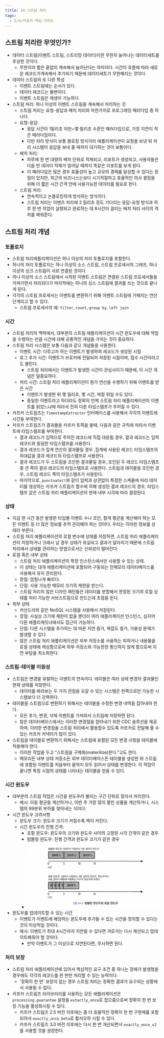 ```yaml
---
title: 14-스트림 처리
tags:
  - 도서/카프카-핵심-가이드
---
```

## 스트림 처리란 무엇인가?

- 데이터 스트림(이벤트 스트림, 스트리밍 데이터)이란 무한히 늘어나는 데이터세트를 추상한 것이다.
	- 무한이라 함은 끝없이 계속해서 늘어난다는 의미이다. 시간이 흐름에 따라 새로운 레코드가계속해서 추가되기 때문에 데이터세트가 무한해지는 것이다.
- 데이터 스트림의 또 다른 특성
	- 이벤트 스트림에는 순서가 있다.
	- 데이터 레코드는 불변이다.
	- 이벤트 스트림은 재생이 가능하다.
- 스트림 처리: 하나 이상의 이벤트 스트림을 계속해서 처리하는 것
	- 스트림 처리는 요청-응답과 배치 처리와 마찬가지로 프로그래밍 패러다임 중 하나다.
	- 요청-응답:
		- 응답 시간이 1밀리초 미만~몇 밀리초 수준인 패러다임으로, 가장 지연이 적은 패러다임이다.
		- 다만 처리 방식이 보통 블로킹 방식이라 애플리케이션이 요청을 보낸 뒤 처리 시스템이 응답을 보내 줄 때까지 대기하는 것이 보통이다.
	- 배치 처리:
		- 하루에 한 번 대량의 배치 단위로 적재되고, 리포트가 생성되고, 사용자들은 다음 번 데이터 적재가 일어날 때까지 똑같은 리포트를 보게 된다.
		- 이 패러다임은 많은 경우 효율성이 높고 규모의 경제를 달성할 수 있다는 장점이 있지만, 최근의 비즈니스는보다 시기적절하고 효율적인 의사 결정을 위해 더 짧은 시간 간격 안에 사용가능한 데이터를 필요로 한다.
	- 스트림 처리:
		- 연속적이고 논블로킹하게 방식하는 방식이다.
		- 스트림 처리는 이벤츠 처리에 2 밀리초 정도 기다리는 응답-요청 방식과 하루 한 번 작업이 실행되고 완료하는 데 8시간이 걸리는 배치 처리 사이의 격차를 메워준다.

## 스트림 처리 개념

### 토폴로지

- 스트림 처리애플리케이션은 하나 이상의 처리 토폴로지를 포함한다.
- 하나의 처리 토폴로지는 하나 이상의 소스 스트림, 스트림 프로세서의 그래프, 하나 이상의 싱크 스트림이 서로 연결된 것이다.
- 하나 이상의 소스 스트림에서 시작된 이벤트 스트림은 연결된 스트림 프로세서들을 거쳐가면서 처리되다가 마지막에는 하나의 싱스 스트림에 결과를 쓰는 것으로 끝나게 된다.
- 각각의 스트림 프로세서는 이벤트를 변환하기 위해 이벤트 스트림에 가해지는 연산단계라고 할 수 있다.
	- 스트림 프로세서의 예: `filter`, `count`, `group by`, `left join`

### 시간

- 스트림 처리의 맥락에서, 대부분의 스트림 애플리케이션이 시간 윈도우에 대해 작업을 수행하는 만큼 시간에 대해 공통적인 개념을 가지는 것이 중요하다.
- 스트림 처리 시스템은 보통 다음과 같으 개념들을 사용한다.
	- 이벤트 시간: 다루고자 하는 이벤트가 발생하여 레코드가 생성된 시점
	- 로그 추가 시간: 이벤트가 브로커에 전달되어 저장된 시점이며, 접수 시간이라고도 불린다.
		- 스트림 처리에서는 이벤트가 발생한 시간이 관심사이기 때문에, 이 시간 개념은 덜중요하다.
	- 처리 시간: 스트림 처리 애플리케이션이 뭔가 연산을 수행하기 위해 이벤트를 받은 시간
		- 이벤트가 발생한 뒤 몇 밀리초, 몇 시간, 며칠 뒤일 수도 있다.
		- 동일한 이벤트라고 하더라도 정확히 언제 스트림 처리 애플리케이션이 이벤트를 읽었느냐에 따라서 전혀 다른 타임스탬프가 주어질 수 있다.
- 카프카 스트림즈는 `TimestampExtractor` 인터페이스를 사용해서 각각의 이벤트에 시간을 부여한다.
- 카프카 스트림즈가 결과물을 카프카 토픽을 쓸때, 다음과 같은 규칙에 따라서 이벤트에 타임스탬프를 부여한다.
	- 결과 레코드가 입력으로 주어진 레코드에 직접 대응될 경우, 결과 레코드는 입력 레코드와 동일한 타임스탬프를 사용한다.
	- 결과 레코드가 집계 연산의 결과물일 경우 ,집계에 사용된 레코드 타임스탬프의 최대값을 결과 레코드의 타임스탬프로 사용한다.
	- 결과 레코드가 두 스트림을 조인한 결과물일 경우, 조인된 두 레코드 타임스탬프 중 큰 쪽의 결과 레코드의 타임스탬프로 사용한다. 스트림과 테이블을 조인한 경우, 스트림 레코드 쪽의 타임스탬프가 사용된다.
	- 마지막으로, `punctuate()`와 같이 입력과 상관없이 특정한 스케줄에 따라 데이터를 생성하는 카프카 스트림즈 함수에 의해 생성된 결과 레코드의 경우, 타임스탬프 값은 스트림 처리 애플리케이션의 현재 내부 시각에 따라 결정된다.

### 상태

- 지금 한 시간 동안 발생한 타입별 이벤트 수나 조인, 합계 평균을 계산해야 하는 모든 이벤트 등 더 많은 정보를 추적 관리해야 하는 것이다. 우리는 이러한 정보를 상태라 부른다.
- 스트림 처리 애플리케이션의 로컬 변수에 상태를 저장하면, 스트림 처리 애플리케이션이 저장하거나 크래시 날 경우 상태가 유실되고 결과가 달라지기 때문에 스트림 처리에서 상태를 관리하는 방법으로서는 신뢰성이 떨어진다.
- 로컬 혹은 내부 상태
	- 스트림 처리 애플리케이션의 특정 인스턴스에서만 사용할 수 있는 상태.
	- 이 상태는 대개 애플리케이션에 포함되어 구동되는 인메모리 데이터베이스를 사용해서 유지 관리된다.
	- 장점: 엄청나게 빠르다.
	- 단점: 사용 가능한 메모리 크기의 제한을 받는다.
	- 스트림 처리의 많은 디자인 패턴들은 데이터를 분할해서 한정된 크기의 로컬 상태를 처리 가능한 서브스트림으로 만드는데 초점을 둔다.
- 외부 상태
	- 카산드라와 같은 NoSQL 시스템을 사용해서 저장된다.
	- 장점: 사실상 크기에 제한이 없을 뿐더러 여러 애플리케이션 인스턴스, 심지어 다른 애플리케잇녀에서도 접근이 가능하다.
	- 단점: 다른 시스템을 추가하는 데 따른 지연 증가, 복잡도 증가, 가용성 문제가 발생할 수 있다.
	- 많은 스트림 처리 애플리케이션은 외부 저장소를 사용하는 피하거나 내용물을 로컬 상태에 캐싱함으로써 외부 저장소와 가능한한 통신하지 않게 함으로써 지연 부담을 최소화한다.

### 스트림-테이블 이원성

- 스트림은 변경을 유발하는 이벤트의 연속이다. 테이블은 여러 상태 변경의 결과물인 현재 상태를 저장한다.
	- 데이터를 바라보는 두 가지 관점을 오갈 수 있는 시스템은 한쪽으로만 가능한 시스템보다 더 강력하다.
- 테이블을 스트림으로 변환하기 위해서는 테이블을 수정한 변경 내역을 잡아내야 한다.
	- 모든 추가, 변경, 삭제 이벤트를 가져와서 스트림에 저장하면 된다.
	- 많은 데이터베이스에서는 이러한 변경점을 잡아내기 위한 CDC 솔루션을 제공하며, 이러한 변경점을 스트림 처리에서 활용할수 있도록 카프카로 전달해 줄 수 있는 카프카 커넥터가 많이 있다.
- 스트림을 테이블로 변환하기 위해서는 스트림에 포함된 모든 변경 사항을 테이블에 적용해야 한다.
	- 이러한 작업을 두고 "스트림을 구체화(materilize)한다."고도 한다.
	- 메모리든 내부 상태 저장소든 외부 데이터베이스든 테이블을 생성한 뒤 스트림에 포함된 이벤트를 처음부터 끝까지 모두 읽어서 상태를 변경한다. 이 작업이 끝나면 특정 시점의 상태를 나타내는 테이블을 얻을 수 있다.

### 시간 윈도우

- 대부분의 스트림 작업은 시간을 윈도우라 불리는 구간 단위로 잘라서 처리한다.
	- 예시: 이동 평균을 계산하거나, 이번 주 가장 많이 팔린 상품을 계산하거나, 시스템의 99분위 부하를 찾아내는 식이다.
- 시간 윈도우 고려사항
	- 윈도우 크기: 윈도우 크기가 커질수록 랙이 커진다.
	- 시간 윈도우의 진행 간격:
		- 호핑 윈도우: 윈도우의 크기와 윈도우 사이의 고정된 시각 간격이 같은 경우
		- 텀블링 윈도우: 진행 간격과 윈도우 크기가 같은 경우
		- ![](assets/Pasted%20image%2020250907210448.png)
- 윈도우를 업데이트할 수 있는 시간
	- 이벤트가 이벤트에 해당하는 윈도우에 추가될 수 있는 시간을 정의할 수 있다는 것이 이상적일 것이다.
	- 예시: 이벤트가 최대 4시간까지 지연될 수 있다면 겨로가는 다시 계산되고 업데이트해줘야 할 것이다.
		- 만약 이벤트가 그 이상으로 지연된다면, 무시하면 된다.

### 처리 보장

- 스트림 처리 애플리케이션에 있어서 핵심적인 요구 조건 중 하나는 장애가 발생했을 경우에도 각각의 레코드를 한 번만 처리할 수 있는 능력이다.
	- '정확히 한 번' 보장이 없는 경우 스트림 처리는 정확한 결과가 요구되는 상황에서 사용될 수 없다.
- 카프카 스트림즈 라이브러리를 사용하는 모든 애플리케이션은 `processing.guarantee` 설정을 `extactly_once`로 잡으줌으로써 정확히 한 번 보장 기능을 활성화시킬 수 있다.
	- 카프카 스트림즈 2.5 버전 이후에는 좀 더 효율적인 정확히 한 번 구현체를 포함되어서 `exactly_once_beta`로 활서오하 시킬 수 있다.
	- 카프카 스트림즈 3.0 버전 이후에는 다시 한 번 개선되면서 `exactly_once_v2`를 사용할 것을 권장한다.
